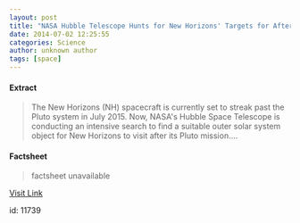 ```yaml
---
layout: post
title: "NASA Hubble Telescope Hunts for New Horizons' Targets for After its Pluto Mission"
date: 2014-07-02 12:25:55
categories: Science
author: unknown author
tags: [space]
---
```



#### Extract
>The New Horizons (NH) spacecraft is currently set to streak past the Pluto system in July 2015. Now, NASA's Hubble Space Telescope is conducting an intensive search to find a suitable outer solar system object for New Horizons to visit after its Pluto mission....

#### Factsheet
>factsheet unavailable

[Visit Link](http://www.scienceworldreport.com/articles/15787/20140702/nasa-hubble-telescope-hunts-new-horizons-targets-pluto-mission.htm)

id:   11739


